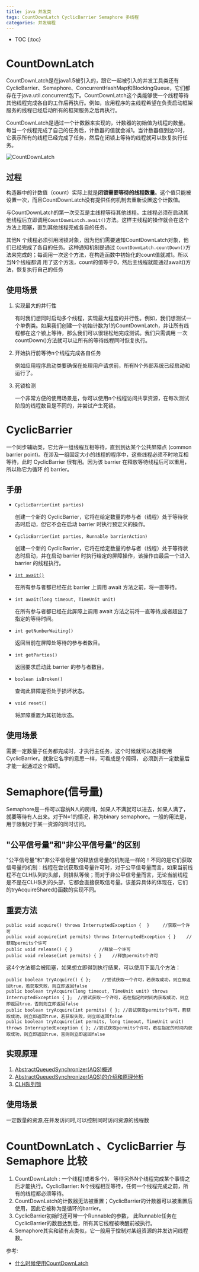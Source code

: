 ```yaml
---
title: java 并发类
tags: CountDownLatch CyclicBarrier Semaphore 多线程
categories: 并发编程
---
```

* TOC
{:toc}

# CountDownLatch

CountDownLatch是在java1.5被引入的，跟它一起被引入的并发工具类还有CyclicBarrier、Semaphore、ConcurrentHashMap和BlockingQueue，它们都存在于java.util.concurrent包下。CountDownLatch这个类能够使一个线程等待其他线程完成各自的工作后再执行。例如，应用程序的主线程希望在负责启动框架服务的线程已经启动所有的框架服务之后再执行。

CountDownLatch是通过一个计数器来实现的，计数器的初始值为线程的数量。每当一个线程完成了自己的任务后，计数器的值就会减1。当计数器值到达0时，它表示所有的线程已经完成了任务，然后在闭锁上等待的线程就可以恢复执行任务。

![CountDownLatch](http://incdn1.b0.upaiyun.com/2015/04/f65cc83b7b4664916fad5d1398a36005.png)

## 过程

构造器中的计数值（count）实际上就是**闭锁需要等待的线程数量**。这个值只能被设置一次，而且CountDownLatch没有提供任何机制去重新设置这个计数值。

与CountDownLatch的第一次交互是主线程等待其他线程。主线程必须在启动其他线程后立即调用`CountDownLatch.await()`方法。这样主线程的操作就会在这个方法上阻塞，直到其他线程完成各自的任务。

其他N 个线程必须引用闭锁对象，因为他们需要通知CountDownLatch对象，他们已经完成了各自的任务。这种通知机制是通过 `CountDownLatch.countDown()`方法来完成的；每调用一次这个方法，在构造函数中初始化的count值就减1。所以当N个线程都调 用了这个方法，count的值等于0，然后主线程就能通过await()方法，恢复执行自己的任务

## 使用场景

1. 实现最大的并行性

    有时我们想同时启动多个线程，实现最大程度的并行性。例如，我们想测试一个单例类。如果我们创建一个初始计数为1的CountDownLatch，并让所有线程都在这个锁上等待，那么我们可以很轻松地完成测试。我们只需调用 一次countDown()方法就可以让所有的等待线程同时恢复执行。
2. 开始执行前等待n个线程完成各自任务

    例如应用程序启动类要确保在处理用户请求前，所有N个外部系统已经启动和运行了。
3. 死锁检测

    一个非常方便的使用场景是，你可以使用n个线程访问共享资源，在每次测试阶段的线程数目是不同的，并尝试产生死锁。

# CyclicBarrier
一个同步辅助类，它允许一组线程互相等待，直到到达某个公共屏障点 (common barrier point)。在涉及一组固定大小的线程的程序中，这些线程必须不时地互相等待，此时 CyclicBarrier 很有用。因为该 barrier 在释放等待线程后可以重用，所以称它为循环 的 barrier。

## 手册

* `CyclicBarrier(int parties)`

    创建一个新的 CyclicBarrier，它将在给定数量的参与者（线程）处于等待状态时启动，但它不会在启动 barrier 时执行预定义的操作。
* `CyclicBarrier(int parties, Runnable barrierAction)`

    创建一个新的 CyclicBarrier，它将在给定数量的参与者（线程）处于等待状态时启动，并在启动 barrier 时执行给定的屏障操作，该操作由最后一个进入 barrier 的线程执行。
* [`int await()`](http://www.itzhai.com/the-introduction-and-use-of-cyclicbarrier.html)

    在所有参与者都已经在此 barrier 上调用 await 方法之前，将一直等待。

* `int await(long timeout, TimeUnit unit)`

    在所有参与者都已经在此屏障上调用 await 方法之前将一直等待,或者超出了指定的等待时间。

* `int getNumberWaiting()`

    返回当前在屏障处等待的参与者数目。
* `int getParties()`

    返回要求启动此 barrier 的参与者数目。

* `boolean isBroken()`

    查询此屏障是否处于损坏状态。
* `void reset()`

    将屏障重置为其初始状态。

## 使用场景

需要一定数量子任务都完成时，才执行主任务，这个时候就可以选择使用CyclicBarrier。就象它名字的意思一样，可看成是个障碍， 必须到齐一定数量后才能一起通过这个障碍。


# Semaphore(信号量)
Semaphore是一件可以容纳N人的房间，如果人不满就可以进去，如果人满了，就要等待有人出来。对于N=1的情况，称为binary semaphore。一般的用法是，用于限制对于某一资源的同时访问。

## "公平信号量"和"非公平信号量"的区别

"公平信号量"和"非公平信号量"的释放信号量的机制是一样的！不同的是它们获取信号量的机制：线程在尝试获取信号量许可时，对于公平信号量而言，如果当前线程不在CLH队列的头部，则排队等候；而对于非公平信号量而言，无论当前线程是不是在CLH队列的头部，它都会直接获取信号量。该差异具体的体现在，它们的tryAcquireShared()函数的实现不同。

## 重要方法

```
public void acquire() throws InterruptedException {  }     //获取一个许可
public void acquire(int permits) throws InterruptedException { }    //获取permits个许可
public void release() { }          //释放一个许可
public void release(int permits) { }    //释放permits个许可
```

这4个方法都会被阻塞，如果想立即得到执行结果，可以使用下面几个方法：

```
public boolean tryAcquire() { };    //尝试获取一个许可，若获取成功，则立即返回true，若获取失败，则立即返回false
public boolean tryAcquire(long timeout, TimeUnit unit) throws InterruptedException { };  //尝试获取一个许可，若在指定的时间内获取成功，则立即返回true，否则则立即返回false
public boolean tryAcquire(int permits) { }; //尝试获取permits个许可，若获取成功，则立即返回true，若获取失败，则立即返回false
public boolean tryAcquire(int permits, long timeout, TimeUnit unit) throws InterruptedException { }; //尝试获取permits个许可，若在指定的时间内获取成功，则立即返回true，否则则立即返回false
```

## 实现原理

1. [AbstractQueuedSynchronizer(AQS)概述](http://blog.csdn.net/lemon89/article/details/50994091)
2. [AbstractQueuedSynchronizer(AQS)的介绍和原理分析](http://ifeve.com/introduce-abstractqueuedsynchronizer/#more-8074)
2. [CLH队列锁](https://www.cnblogs.com/daxin/p/3365324.html)

## 使用场景
一定数量的资源,在并发访问时,可以控制同时访问资源的线程数


# CountDownLatch 、CyclicBarrier 与 Semaphore 比较

1. CountDownLatch : 一个线程(或者多个)， 等待另外N个线程完成某个事情之后才能执行。CyclicBarrier: N个线程相互等待，任何一个线程完成之前，所有的线程都必须等待。
2. CountDownLatch的计数器无法被重置；CyclicBarrier的计数器可以被重置后使用，因此它被称为是循环的barrier。
3. CyclicBarrier初始时还可带一个Runnable的参数， 此Runnable任务在CyclicBarrier的数目达到后，所有其它线程被唤醒前被执行。
4. Semaphore其实和锁有点类似，它一般用于控制对某组资源的并发访问线程数。

参考:
- [什么时候使用CountDownLatch](http://www.importnew.com/15731.html)
